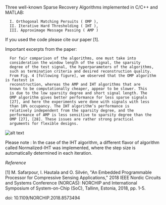 Three well-known Sparse Recovery Algorithms implemented in C/C++ and MATLAB:


      I. Orthogonal Matching Persuits ( OMP ),
      II. Iterative Hard Thresholding ( IHT ),  
      III. Approximage Message Passing ( AMP )  

If you used the code please cite our paper [1].

Important excerpts from the paper:


      For fair comparison of the algorithms, one must take into
      consideration the window length of the signal, the sparsity
      degree of the test signal, the hyperparameters of the algorithms,
      such as termination criteria and desired reconstruction quality.
      From Fig. 4 [following figure], we observed that the OMP algorithm is fastest in
      reconstruction, whereas the AMP and IHT algorithms that are
      known to be computationally cheaper, appear to be slower. This
      is due to the low sparsity degree and short signal length. The
      OMP algorithm gives better performance for less sparse signals
      [27], and here the experiments were done with signals with less
      than 10% occupancy. The IHT algorithm’s performance is
      relatively independent from the sparsity degree, and the
      performance of AMP is less sensitive to sparsity degree than the
      OMP [27], [28]. These issues are rather strong practical
      arguments for flexible designs. 

  ![alt text]( https://github.com/NeuroFan/Compressive_Sensing/blob/master/performance_comparison.png)

Please note :
      In the case of the IHT algorithm, a different flavor of
      algorithm called Normalized-IHT was implemented, where the
      step size is automatically determined in each iteration.

*Reference* 

[1] M. Safarpour, I. Hautala and O. Silvén, "An Embedded Programmable Processor for Compressive Sensing Applications," 2018 IEEE Nordic Circuits and Systems Conference (NORCAS): NORCHIP and International Symposium of System-on-Chip (SoC), Tallinn, Estonia, 2018, pp. 1-5.

doi: 10.1109/NORCHIP.2018.8573494

